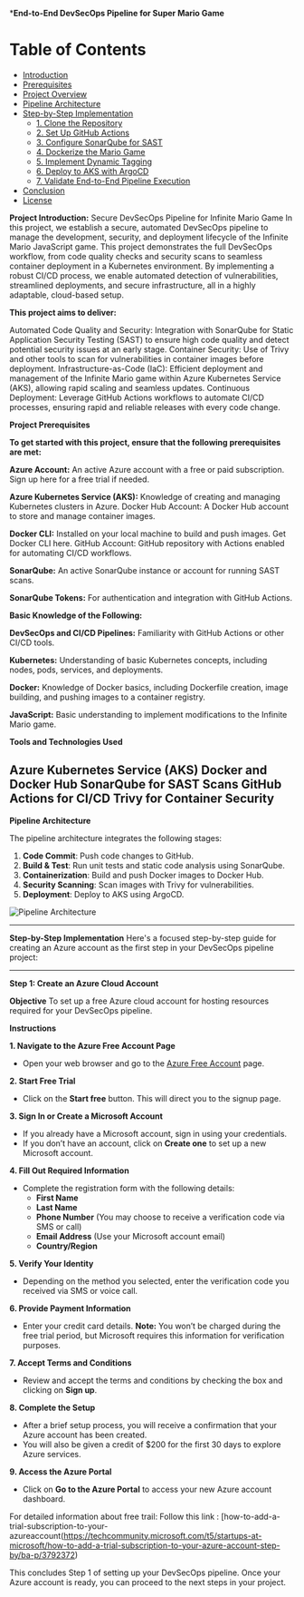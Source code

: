 ***End-to-End DevSecOps Pipeline for Super Mario Game**

# **Table of Contents**

- [Introduction](#introduction)
- [Prerequisites](#prerequisites)
- [Project Overview](#project-overview)
- [Pipeline Architecture](#pipeline-architecture)
- [Step-by-Step Implementation](#step-by-step-implementation)
  - [1. Clone the Repository](#1-clone-the-repository)
  - [2. Set Up GitHub Actions](#2-set-up-github-actions)
  - [3. Configure SonarQube for SAST](#3-configure-sonarqube-for-sast)
  - [4. Dockerize the Mario Game](#4-dockerize-the-mario-game)
  - [5. Implement Dynamic Tagging](#5-implement-dynamic-tagging)
  - [6. Deploy to AKS with ArgoCD](#6-deploy-to-aks-with-argocd)
  - [7. Validate End-to-End Pipeline Execution](#7-validate-end-to-end-pipeline-execution)
- [Conclusion](#conclusion)
- [License](#license)

**Project Introduction:** Secure DevSecOps Pipeline for Infinite Mario Game
In this project, we establish a secure, automated DevSecOps pipeline to manage the development, security, and deployment lifecycle of the Infinite Mario JavaScript game. This project demonstrates the full DevSecOps workflow, from code quality checks and security scans to seamless container deployment in a Kubernetes environment. By implementing a robust CI/CD process, we enable automated detection of vulnerabilities, streamlined deployments, and secure infrastructure, all in a highly adaptable, cloud-based setup.

**This project aims to deliver:**

Automated Code Quality and Security: Integration with SonarQube for Static Application Security Testing (SAST) to ensure high code quality and detect potential security issues at an early stage.
Container Security: Use of Trivy and other tools to scan for vulnerabilities in container images before deployment.
Infrastructure-as-Code (IaC): Efficient deployment and management of the Infinite Mario game within Azure Kubernetes Service (AKS), allowing rapid scaling and seamless updates.
Continuous Deployment: Leverage GitHub Actions workflows to automate CI/CD processes, ensuring rapid and reliable releases with every code change.

**Project Prerequisites**

**To get started with this project, ensure that the following prerequisites are met:**

**Azure Account:** An active Azure account with a free or paid subscription. Sign up here for a free trial if needed.

**Azure Kubernetes Service (AKS):** Knowledge of creating and managing Kubernetes clusters in Azure.
Docker Hub Account: A Docker Hub account to store and manage container images.

**Docker CLI:** Installed on your local machine to build and push images. Get Docker CLI here.
GitHub Account: GitHub repository with Actions enabled for automating CI/CD workflows.

**SonarQube:** An active SonarQube instance or account for running SAST scans.

**SonarQube Tokens:** For authentication and integration with GitHub Actions.

**Basic Knowledge of the Following:**

**DevSecOps and CI/CD Pipelines:** Familiarity with GitHub Actions or other CI/CD tools.

**Kubernetes:** Understanding of basic Kubernetes concepts, including nodes, pods, services, and deployments.

**Docker:** Knowledge of Docker basics, including Dockerfile creation, image building, and pushing images to a container registry.

**JavaScript:** Basic understanding to implement modifications to the Infinite Mario game.

**Tools and Technologies Used**

Azure Kubernetes Service (AKS)
Docker and Docker Hub
SonarQube for SAST Scans
GitHub Actions for CI/CD
Trivy for Container Security
---

 **Pipeline Architecture**

The pipeline architecture integrates the following stages:

1. **Code Commit**: Push code changes to GitHub.
2. **Build & Test**: Run unit tests and static code analysis using SonarQube.
3. **Containerization**: Build and push Docker images to Docker Hub.
4. **Security Scanning**: Scan images with Trivy for vulnerabilities.
5. **Deployment**: Deploy to AKS using ArgoCD.

![Pipeline Architecture](path/to/your/image.png)  <!-- Replace with the path to your architecture diagram -->

---

 **Step-by-Step Implementation**
 Here's a focused step-by-step guide for creating an Azure account as the first step in your DevSecOps pipeline project:

---

**Step 1: Create an Azure Cloud Account**

**Objective**
To set up a free Azure cloud account for hosting resources required for your DevSecOps pipeline.

 **Instructions**

**1. Navigate to the Azure Free Account Page**
- Open your web browser and go to the [Azure Free Account](https://azure.microsoft.com/free/) page.

 **2. Start Free Trial**
- Click on the **Start free** button. This will direct you to the signup page.

 **3. Sign In or Create a Microsoft Account**
- If you already have a Microsoft account, sign in using your credentials.
- If you don’t have an account, click on **Create one** to set up a new Microsoft account.

**4. Fill Out Required Information**
- Complete the registration form with the following details:
  - **First Name**
  - **Last Name**
  - **Phone Number** (You may choose to receive a verification code via SMS or call)
  - **Email Address** (Use your Microsoft account email)
  - **Country/Region**

**5. Verify Your Identity**
- Depending on the method you selected, enter the verification code you received via SMS or voice call.
  
**6. Provide Payment Information**
- Enter your credit card details. **Note:** You won’t be charged during the free trial period, but Microsoft requires this information for verification purposes.

**7. Accept Terms and Conditions**
- Review and accept the terms and conditions by checking the box and clicking on **Sign up**.

 **8. Complete the Setup**
- After a brief setup process, you will receive a confirmation that your Azure account has been created.
- You will also be given a credit of $200 for the first 30 days to explore Azure services.

 **9. Access the Azure Portal**
- Click on **Go to the Azure Portal** to access your new Azure account dashboard.

For detailed information about free trail: Follow this link : [how-to-add-a-trial-subscription-to-your-azureaccount(https://techcommunity.microsoft.com/t5/startups-at-microsoft/how-to-add-a-trial-subscription-to-your-azure-account-step-by/ba-p/3792372)
 



This concludes Step 1 of setting up your DevSecOps pipeline. Once your Azure account is ready, you can proceed to the next steps in your project.

